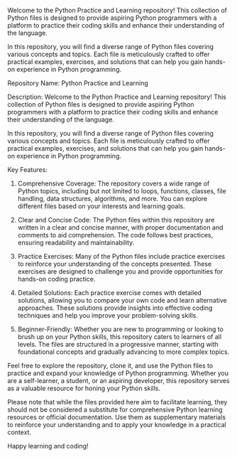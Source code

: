 Welcome to the Python Practice and Learning repository! This collection of Python files is designed to provide aspiring Python programmers with a platform to practice their coding skills and enhance their understanding of the language.

In this repository, you will find a diverse range of Python files covering various concepts and topics. Each file is meticulously crafted to offer practical examples, exercises, and solutions that can help you gain hands-on experience in Python programming.


Repository Name: Python Practice and Learning

Description:
Welcome to the Python Practice and Learning repository! This collection of Python files is designed to provide aspiring Python programmers with a platform to practice their coding skills and enhance their understanding of the language.

In this repository, you will find a diverse range of Python files covering various concepts and topics. Each file is meticulously crafted to offer practical examples, exercises, and solutions that can help you gain hands-on experience in Python programming.

Key Features:

1. Comprehensive Coverage: The repository covers a wide range of Python topics, including but not limited to loops, functions, classes, file handling, data structures, algorithms, and more. You can explore different files based on your interests and learning goals.

2. Clear and Concise Code: The Python files within this repository are written in a clear and concise manner, with proper documentation and comments to aid comprehension. The code follows best practices, ensuring readability and maintainability.

3. Practice Exercises: Many of the Python files include practice exercises to reinforce your understanding of the concepts presented. These exercises are designed to challenge you and provide opportunities for hands-on coding practice.

4. Detailed Solutions: Each practice exercise comes with detailed solutions, allowing you to compare your own code and learn alternative approaches. These solutions provide insights into effective coding techniques and help you improve your problem-solving skills.

5. Beginner-Friendly: Whether you are new to programming or looking to brush up on your Python skills, this repository caters to learners of all levels. The files are structured in a progressive manner, starting with foundational concepts and gradually advancing to more complex topics.

Feel free to explore the repository, clone it, and use the Python files to practice and expand your knowledge of Python programming. Whether you are a self-learner, a student, or an aspiring developer, this repository serves as a valuable resource for honing your Python skills.

Please note that while the files provided here aim to facilitate learning, they should not be considered a substitute for comprehensive Python learning resources or official documentation. Use them as supplementary materials to reinforce your understanding and to apply your knowledge in a practical context.

Happy learning and coding!

